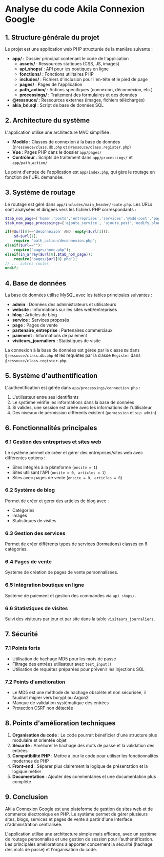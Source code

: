 # Analyse du code Akila Connexion Google

## 1. Structure générale du projet

Le projet est une application web PHP structurée de la manière suivante :

- **app/** : Dossier principal contenant le code de l'application
  - **assets/** : Ressources statiques (CSS, JS, images)
  - **api_shops/** : API pour les boutiques en ligne
  - **fonctions/** : Fonctions utilitaires PHP
  - **includes/** : Fichiers d'inclusion pour l'en-tête et le pied de page
  - **pages/** : Pages de l'application
  - **path_action/** : Actions spécifiques (connexion, déconnexion, etc.)
  - **processings/** : Traitement des formulaires et des données
- **@ressouce/** : Ressources externes (images, fichiers téléchargés)
- **akia_bd.sql** : Script de base de données SQL

## 2. Architecture du système

L'application utilise une architecture MVC simplifiée :

- **Modèle** : Classes de connexion à la base de données (`@ressouce/class.db.php` et `@ressouce/class.register.php`)
- **Vue** : Pages PHP dans le dossier `app/pages/`
- **Contrôleur** : Scripts de traitement dans `app/processings/` et `app/path_action/`

Le point d'entrée de l'application est `app/index.php`, qui gère le routage en fonction de l'URL demandée.

## 3. Système de routage

Le routage est géré dans `app/includes/main_header/route.php`. Les URLs sont analysées et dirigées vers les fichiers PHP correspondants :

```php
$tab_nom_page=['home','posts','entreprises','services','@add-post','page-vente','reservation','@reglage',...];
$tab_nom_page_processings=['ajoute_service', 'ajoute_post','modify_blog', 'ajoute_service',...];

if(@$url[0]=='deconnexion' AND !empty($url[1])):
    $d=$url[1];
    require "path_action/deconnexion.php";
elseif($url==""):
    require("pages/home.php");
elseif(in_array($url[0],$tab_nom_page)):
    require("pages/$url[0].php");
// ... autres routes
endif;
```

## 4. Base de données

La base de données utilise MySQL avec les tables principales suivantes :

- **admin** : Données des administrateurs et utilisateurs
- **website** : Informations sur les sites web/entreprises
- **blog** : Articles de blog
- **service** : Services proposés
- **page** : Pages de vente
- **partenaire_entreprise** : Partenaires commerciaux
- **paiement** : Informations de paiement
- **visiteurs_journaliers** : Statistiques de visite

La connexion à la base de données est gérée par la classe `DB` dans `@ressouce/class.db.php` et les requêtes par la classe `Register` dans `@ressouce/class.register.php`.

## 5. Système d'authentification

L'authentification est gérée dans `app/processings/connection.php` :

1. L'utilisateur entre ses identifiants
2. Le système vérifie les informations dans la base de données
3. Si valides, une session est créée avec les informations de l'utilisateur
4. Des niveaux de permission différents existent (`permission` et `sup_admin`)

## 6. Fonctionnalités principales

### 6.1 Gestion des entreprises et sites web

Le système permet de créer et gérer des entreprises/sites web avec différentes options :

- Sites intégrés à la plateforme (`onsite = 1`)
- Sites utilisant l'API (`onsite = 0, articles = 1`)
- Sites avec pages de vente (`onsite = 0, articles = 0`)

### 6.2 Système de blog

Permet de créer et gérer des articles de blog avec :

- Catégories
- Images
- Statistiques de visites

### 6.3 Gestion des services

Permet de créer différents types de services (formations) classés en 6 catégories.

### 6.4 Pages de vente

Système de création de pages de vente personnalisées.

### 6.5 Intégration boutique en ligne

Système de paiement et gestion des commandes via `api_shops/`.

### 6.6 Statistiques de visites

Suivi des visiteurs par jour et par site dans la table `visiteurs_journaliers`.

## 7. Sécurité

### 7.1 Points forts

- Utilisation de hachage MD5 pour les mots de passe
- Filtrage des entrées utilisateur avec `test_input()`
- Utilisation de requêtes préparées pour prévenir les injections SQL

### 7.2 Points d'amélioration

- Le MD5 est une méthode de hachage obsolète et non sécurisée, il faudrait migrer vers bcrypt ou Argon2
- Manque de validation systématique des entrées
- Protection CSRF non détectée

## 8. Points d'amélioration techniques

1. **Organisation du code** : Le code pourrait bénéficier d'une structure plus modulaire et orientée objet
2. **Sécurité** : Améliorer le hachage des mots de passe et la validation des entrées
3. **Compatibilité PHP** : Mettre à jour le code pour utiliser les fonctionnalités modernes de PHP
4. **Front-end** : Séparer plus clairement la logique de présentation et la logique métier
5. **Documentation** : Ajouter des commentaires et une documentation plus complète

## 9. Conclusion

Akila Connexion Google est une plateforme de gestion de sites web et de commerce électronique en PHP. Le système permet de gérer plusieurs sites, blogs, services et pages de vente à partir d'une interface d'administration centralisée.

L'application utilise une architecture simple mais efficace, avec un système de routage personnalisé et une gestion de session pour l'authentification. Les principales améliorations à apporter concernent la sécurité (hachage des mots de passe) et l'organisation du code.
